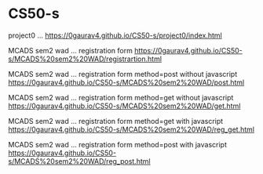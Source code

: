 # CS50-s

project0 ... https://0gaurav4.github.io/CS50-s/project0/index.html

MCADS sem2 wad ... registration form https://0gaurav4.github.io/CS50-s/MCADS%20sem2%20WAD/registrartion.html

MCADS sem2 wad ... registration form method=post without javascript https://0gaurav4.github.io/CS50-s/MCADS%20sem2%20WAD/post.html

MCADS sem2 wad ... registration form method=get without javascript https://0gaurav4.github.io/CS50-s/MCADS%20sem2%20WAD/get.html

MCADS sem2 wad ... registration form method=get with javascript https://0gaurav4.github.io/CS50-s/MCADS%20sem2%20WAD/reg_get.html

MCADS sem2 wad ... registration form method=post with javascript https://0gaurav4.github.io/CS50-s/MCADS%20sem2%20WAD/reg_post.html
